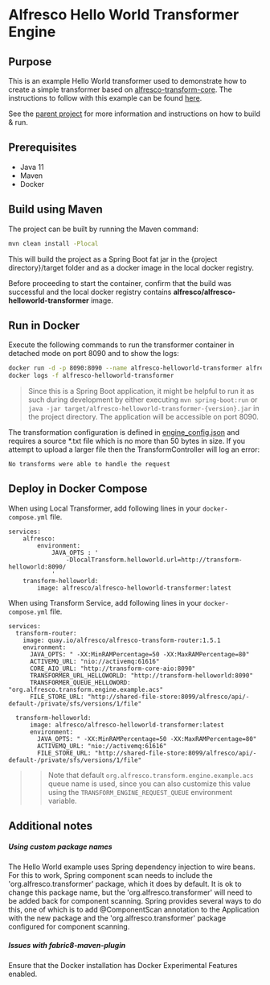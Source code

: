 # Alfresco Hello World Transformer Engine

## Purpose
This is an example Hello World transformer used to demonstrate how to create a simple transformer based on
[alfresco-transform-core](https://github.com/Alfresco/alfresco-transform-core).
The instructions to follow with this example can be found [here](https://github.com/Alfresco/acs-packaging/blob/master/docs/creating-a-t-engine.md).

See the [parent project](https://github.com/Alfresco/alfresco-transform-core) for more information and instructions on how to build & run.

## Prerequisites
* Java 11
* Maven
* Docker

## Build using Maven
The project can be built by running the Maven command:
```bash
mvn clean install -Plocal
```
This will build the project as a Spring Boot fat jar in the {project directory}/target folder
and as a docker image in the local docker registry.

Before proceeding to start the container, confirm that the build was successful and the local docker
registry contains **alfresco/alfresco-helloworld-transformer** image.

## Run in Docker

Execute the following commands to run the transformer container in detached mode on port 8090 and to show the logs:

```bash
docker run -d -p 8090:8090 --name alfresco-helloworld-transformer alfresco/alfresco-helloworld-transformer:latest
docker logs -f alfresco-helloworld-transformer
```

> Since this is a Spring Boot application,
 it might be helpful to run it as such during development by either executing `mvn spring-boot:run`
 or `java -jar target/alfresco-helloworld-transformer-{version}.jar` in the project directory.
 The application will be accessible on port 8090.

The transformation configuration is defined in [engine_config.json](src/main/resources/engine_config.json) and requires a source *.txt file
which is no more than 50 bytes in size. If you attempt to upload a larger file then the TransformController will log an error:
```
No transforms were able to handle the request
```

## Deploy in Docker Compose

When using Local Transformer, add following lines in your `docker-compose.yml` file.

```
services:
    alfresco:
        environment:
            JAVA_OPTS : '
                -DlocalTransform.helloworld.url=http://transform-helloworld:8090/
            '
    transform-helloworld:
        image: alfresco/alfresco-helloworld-transformer:latest
```

When using Transform Service, add following lines in your `docker-compose.yml` file.

```
services:
  transform-router:
    image: quay.io/alfresco/alfresco-transform-router:1.5.1
    environment:
      JAVA_OPTS: " -XX:MinRAMPercentage=50 -XX:MaxRAMPercentage=80"
      ACTIVEMQ_URL: "nio://activemq:61616"
      CORE_AIO_URL: "http://transform-core-aio:8090"
      TRANSFORMER_URL_HELLOWORLD: "http://transform-helloworld:8090"
      TRANSFORMER_QUEUE_HELLOWORD: "org.alfresco.transform.engine.example.acs"
      FILE_STORE_URL: "http://shared-file-store:8099/alfresco/api/-default-/private/sfs/versions/1/file"

  transform-helloworld:
      image: alfresco/alfresco-helloworld-transformer:latest
      environment:
        JAVA_OPTS: " -XX:MinRAMPercentage=50 -XX:MaxRAMPercentage=80"
        ACTIVEMQ_URL: "nio://activemq:61616"
        FILE_STORE_URL: "http://shared-file-store:8099/alfresco/api/-default-/private/sfs/versions/1/file"
```

>> Note that default `org.alfresco.transform.engine.example.acs` queue name is used, since you can also customize this value using the `TRANSFORM_ENGINE_REQUEST_QUEUE` environment variable.

## Additional notes

##### Using custom package names
The Hello World example uses Spring dependency injection to wire beans.
For this to work, Spring component scan needs to include the 'org.alfresco.transformer' package, which it does by default.
It is ok to change this package name, but the 'org.alfresco.transformer' will need to be added back for
component scanning. Spring provides several ways to do this, one of which is to add @ComponentScan annotation
to the Application with the new package and the 'org.alfresco.transformer' package configured for component scanning.

##### Issues with fabric8-maven-plugin
Ensure that the Docker installation has Docker Experimental Features enabled.
